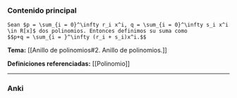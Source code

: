 ### Contenido principal

```ad-Formal
Sean $p = \sum_{i = 0}^\infty r_i x^i, q = \sum_{i = 0}^\infty s_i x^i \in R[x]$ dos polinomios. Entonces definimos su suma como
$$p+q = \sum_{i = }^\infty (r_i + s_i)x^i.$$
```

**Tema:** [[Anillo de polinomios#2. Anillo de polinomios.]]

**Definiciones referenciadas:** [[Polinomio]]

---
### Anki
